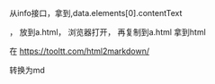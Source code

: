 从info接口，拿到,data.elements[0].contentText

，
放到a.html，
浏览器打开，
再复制到a.html
拿到html

在
<https://tooltt.com/html2markdown/>

转换为md
